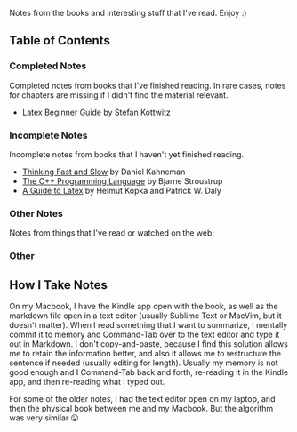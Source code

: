 Notes from the books and interesting stuff that I've read. Enjoy :)

## Table of Contents

### Completed Notes
Completed notes from books that I've finished reading. In rare cases, notes for chapters are missing if I didn't find the material relevant.

* [Latex Beginner Guide](latex-beginner-guide.markdown) by Stefan Kottwitz

### Incomplete Notes

Incomplete notes from books that I haven't yet finished reading.

* [Thinking Fast and Slow](thinking-fast-and-slow.markdown) by Daniel Kahneman
* [The C++ Programming Language](cpp-programming-language.markdown) by Bjarne Stroustrup
* [A Guide to Latex](guide-to-latex.markdown) by Helmut Kopka and Patrick W. Daly

### Other Notes
Notes from things that I've read or watched on the web:

### Other

## How I Take Notes

On my Macbook, I have the Kindle app open with the book, as well as the markdown file open in a text editor (usually Sublime Text or MacVim, but it doesn't matter). When I read something that I want to summarize, I mentally commit it to memory and Command-Tab over to the text editor and type it out in Markdown. I don't copy-and-paste, because I find this solution allows me to retain the information better, and also it allows me to restructure the sentence if needed (usually editing for length). Usually my memory is not good enough and I Command-Tab back and forth, re-reading it in the Kindle app, and then re-reading what I typed out.

For some of the older notes, I had the text editor open on my laptop, and then the physical book between me and my Macbook. But the algorithm was very similar 😛

